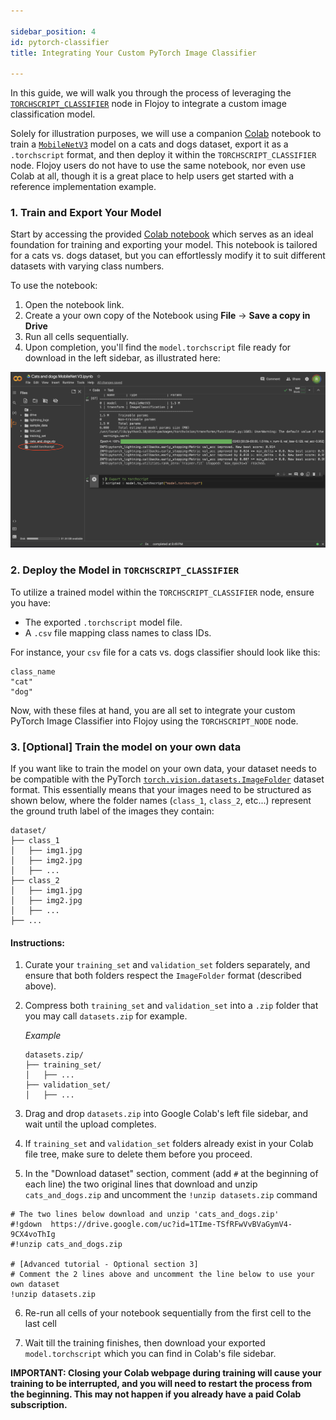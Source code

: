 ```yaml
---

sidebar_position: 4
id: pytorch-classifier
title: Integrating Your Custom PyTorch Image Classifier

---
```


In this guide, we will walk you through the process of leveraging the [`TORCHSCRIPT_CLASSIFIER`](../nodes/AI_ML/CLASSIFICATION/TORCHSCRIPT_CLASSIFIER/TORCHSCRIPT_CLASSIFIER.md) node in Flojoy to integrate a custom image classification model. 

Solely for illustration purposes, we will use a companion [Colab](https://research.google.com/colaboratory/) notebook to train a [`MobileNetV3`](https://arxiv.org/abs/1905.02244) model on a cats and dogs dataset, export it as a `.torchscript` format, and then deploy it within the `TORCHSCRIPT_CLASSIFIER` node. Flojoy users do not have to use the same notebook, nor even use Colab at all, though it is a great place to help users get started with a reference implementation example.


### 1. Train and Export Your Model

Start by accessing the provided [Colab notebook](https://colab.research.google.com/drive/1HCj3i43tYt4CTLPHq4BqVC2HL0lAN2-X?usp=sharing) which serves as an ideal foundation for training and exporting your model. This notebook is tailored for a cats vs. dogs dataset, but you can effortlessly modify it to suit different datasets with varying class numbers.


To use the notebook:

1. Open the notebook link.
2. Create a your own copy of the Notebook using **File** -> **Save a copy in Drive**
2. Run all cells sequentially.
3. Upon completion, you'll find the `model.torchscript` file ready for download in the left sidebar, as illustrated here:

![In the Google Colab UI, the left panel contains the list of directories and files, including the newly created TorchScript-serialized model: `model.torchscript`.](../../static/img/advanced_tutorials/TORCHSCRIPT_TUTORIAL_SIDEBAR.png)

### 2. Deploy the Model in `TORCHSCRIPT_CLASSIFIER`

To utilize a trained model within the `TORCHSCRIPT_CLASSIFIER` node, ensure you have:

- The exported `.torchscript` model file.
- A `.csv` file mapping class names to class IDs.

For instance, your `csv` file for a cats vs. dogs classifier should look like this:

```
class_name
"cat"
"dog"
```

Now, with these files at hand, you are all set to integrate your custom PyTorch Image Classifier into Flojoy using the `TORCHSCRIPT_NODE` node.

### 3. [Optional] Train the model on your own data

If you want like to train the model on your own data, your dataset needs to be compatible with the PyTorch [`torch.vision.datasets.ImageFolder`](https://pytorch.org/vision/stable/generated/torchvision.datasets.ImageFolder.html#torchvision.datasets.ImageFolder) dataset format. This essentially means that your images need to be structured as shown below, where the folder names (`class_1`, `class_2`, etc...) represent the ground truth label of the images they contain:

```
dataset/
├── class_1
│   ├── img1.jpg
│   ├── img2.jpg
│   ├── ...
├── class_2
│   ├── img1.jpg
│   ├── img2.jpg
│   ├── ...
├── ...
```

#### Instructions:

1. Curate your `training_set` and `validation_set` folders separately, and ensure that both folders respect the `ImageFolder` format (described above).

2. Compress both `training_set` and `validation_set` into a `.zip` folder that you may call `datasets.zip` for example. 
    
    _Example_

    ```
    datasets.zip/
    ├── training_set/
    │   ├── ... 
    ├── validation_set/
    │   ├── ...
    ```

3. Drag and drop `datasets.zip` into Google Colab's left file sidebar, and wait until the upload completes.

4. If `training_set` and `validation_set` folders already exist in your Colab file tree, make sure to delete them before you proceed.

5. In the "Download dataset" section, comment (add `#` at the beginning of each line) the two original lines that download and unzip `cats_and_dogs.zip` and uncomment the `!unzip datasets.zip` command
```
# The two lines below download and unzip 'cats_and_dogs.zip'
#!gdown  https://drive.google.com/uc?id=1TIme-TSfRFwVvBVaGymV4-9CX4voThIg
#!unzip cats_and_dogs.zip

# [Advanced tutorial - Optional section 3]
# Comment the 2 lines above and uncomment the line below to use your own dataset 
!unzip datasets.zip
```

6. Re-run all cells of your notebook sequentially from the first cell to the last cell

7. Wait till the training finishes, then download your exported `model.torchscript` which you can find in Colab's file sidebar. 

**IMPORTANT: Closing your Colab webpage during training will cause your training to be interrupted, and you will need to restart the process from the beginning. This may not happen if you already have a paid Colab subscription.**